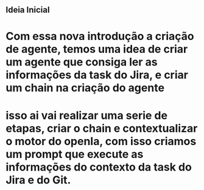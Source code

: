 ## Ideia Inicial

# Com essa nova introdução a criação de agente, temos uma idea de criar um agente que consiga ler as informações da task do Jira, e criar um chain na criação do agente
# isso ai vai realizar uma serie de etapas, criar o chain e contextualizar o motor do openIa, com isso criamos um prompt que execute as informações do contexto da task do Jira e do Git.